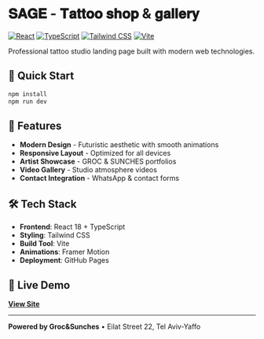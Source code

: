 # 𝐒𝐀𝐆𝐄 - 𝐓𝐚𝐭𝐭𝐨𝐨 𝐬𝐡𝐨𝐩 & 𝐠𝐚𝐥𝐥𝐞𝐫𝐲

[![React](https://img.shields.io/badge/React-18.2.0-61DAFB?style=for-the-badge&logo=react)](https://reactjs.org/)
[![TypeScript](https://img.shields.io/badge/TypeScript-5.0.0-3178C6?style=for-the-badge&logo=typescript)](https://www.typescriptlang.org/)
[![Tailwind CSS](https://img.shields.io/badge/Tailwind_CSS-3.3.0-38B2AC?style=for-the-badge&logo=tailwind-css)](https://tailwindcss.com/)
[![Vite](https://img.shields.io/badge/Vite-4.4.0-646CFF?style=for-the-badge&logo=vite)](https://vitejs.dev/)

Professional tattoo studio landing page built with modern web technologies.

## 🚀 Quick Start

```bash
npm install
npm run dev
```

## 🎨 Features

- **Modern Design** - Futuristic aesthetic with smooth animations
- **Responsive Layout** - Optimized for all devices
- **Artist Showcase** - GROC & SUNCHES portfolios
- **Video Gallery** - Studio atmosphere videos
- **Contact Integration** - WhatsApp & contact forms

## 🛠️ Tech Stack

- **Frontend**: React 18 + TypeScript
- **Styling**: Tailwind CSS
- **Build Tool**: Vite
- **Animations**: Framer Motion
- **Deployment**: GitHub Pages

## 📱 Live Demo

**[View Site](https://artgolwebdev.github.io/LP07/)**

---

**Powered by Groc&Sunches** • Eilat Street 22, Tel Aviv-Yaffo
  
